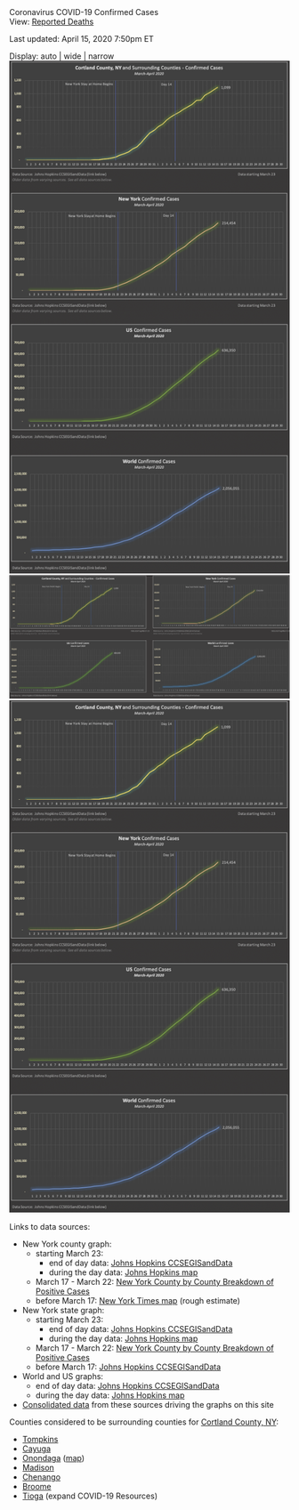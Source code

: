 <script>
  function showAuto() {
    var auto_width = document.getElementById("auto-width-display");
    var wide = document.getElementById("wide-display");
    var narrow = document.getElementById("narrow-display");
    auto_width.style.display = "block";
    wide.style.display = "none";
    narrow.style.display = "none";
  }

  function showWide() {
    var auto_width = document.getElementById("auto-width-display");
    var wide = document.getElementById("wide-display");
    var narrow = document.getElementById("narrow-display");
    auto_width.style.display = "none";
    wide.style.display = "block";
    narrow.style.display = "none";
  }

  function showNarrow() {
    var auto_width = document.getElementById("auto-width-display");
    var wide = document.getElementById("wide-display");
    var narrow = document.getElementById("narrow-display");
    auto_width.style.display = "none";
    wide.style.display = "none";
    narrow.style.display = "block";
  }
</script>

<div id="page-title">Coronavirus COVID-19 Confirmed Cases</div>
<div id="covid19-page-selector">
    View: <a href="covid19_deaths_cortland_ny.html">Reported Deaths</a>
</div>
<div id="covid19-graph">
    <p class="last-updated">Last updated: April 15, 2020  7:50pm ET</p>
    <div id="graph-width-selector">
      Display: <span onclick="showAuto()">auto</span> | 
      <span onclick="showWide()">wide</span> | 
      <span onclick="showNarrow()">narrow</span> 
    </div>
    <div id="auto-width-display">
        <picture>
            <source srcset="graphs/2020-04-15_world-us-ny-cortland_confirmed_cases_graphs_narrow.png" media="(max-width: 1350px)" />
            <source srcset="graphs/2020-04-15_world-us-ny-cortland_confirmed_cases_graphs.png">
            <img src="graphs/2020-04-15_world-us-ny-cortland_confirmed_cases_graphs_narrow.png" alt="Graphs for World, US, NY, and Cortland County and surrounding counties" style="width:auto" />
        </picture>
    </div>
    <div id="wide-display">
        <img src="graphs/2020-04-15_world-us-ny-cortland_confirmed_cases_graphs.png" alt="Graphs for World, US, NY, and Cortland County and surrounding counties" />
    </div>
    <div id="narrow-display">
        <img src="graphs/2020-04-15_world-us-ny-cortland_confirmed_cases_graphs_narrow.png" alt="Graphs for World, US, NY, and Cortland County and surrounding counties" />
    </div>  
</div>

<div class="center-block">
  <div class="center-within-block">
    <div class="data-sources">
    <p>Links to data sources:</p>
    <ul>
      <li>New York county graph:
        <ul>
          <li>starting March 23: 
            <ul>
              <li>end of day data: <a href="https://github.com/CSSEGISandData/COVID-19/tree/master/csse_covid_19_data/csse_covid_19_daily_reports" target="_blank">Johns Hopkins CCSEGISandData</a></li>
              <li>during the day data: <a href="https://gisanddata.maps.arcgis.com/apps/opsdashboard/index.html?fbclid=IwAR10wt9a2d778FvxQ1MOg_qw5aL80ypVBRVkb-ouk233xEQxuXC6c9XHSGY#/bda7594740fd40299423467b48e9ecf6" target="_blank">Johns Hopkins map</a></li>
            </ul></li> 
          <li>March 17 - March 22: <a href="https://coronavirus.health.ny.gov/county-county-breakdown-positive-cases" target="_blank">New York County by County Breakdown of Positive Cases</a></li>
          <li>before March 17: <a href="https://www.nytimes.com/interactive/2020/world/coronavirus-maps.html#us" target="_blank">New York Times map</a> (rough estimate)</li>
        </ul></li> 
      <li>New York state graph:
        <ul>
          <li>starting March 23: 
            <ul>
              <li>end of day data: <a href="https://github.com/CSSEGISandData/COVID-19/tree/master/csse_covid_19_data/csse_covid_19_daily_reports" target="_blank">Johns Hopkins CCSEGISandData</a></li>
              <li>during the day data: <a href="https://gisanddata.maps.arcgis.com/apps/opsdashboard/index.html?fbclid=IwAR10wt9a2d778FvxQ1MOg_qw5aL80ypVBRVkb-ouk233xEQxuXC6c9XHSGY#/bda7594740fd40299423467b48e9ecf6" target="_blank">Johns Hopkins map</a></li>
            </ul></li> 
          <li>March 17 - March 22: <a href="https://coronavirus.health.ny.gov/county-county-breakdown-positive-cases" target="_blank">New York County by County Breakdown of Positive Cases</a></li>
          <li>before March 17: <a href="https://github.com/CSSEGISandData/COVID-19/tree/master/csse_covid_19_data/csse_covid_19_daily_reports" target="_blank">Johns Hopkins CCSEGISandData</a></li>
        </ul></li> 
      <li>World and US graphs: 
        <ul>
          <li>end of day data: <a href="https://github.com/CSSEGISandData/COVID-19/tree/master/csse_covid_19_data/csse_covid_19_daily_reports" target="_blank">Johns Hopkins CCSEGISandData</a></li>
          <li>during the day data: <a href="https://gisanddata.maps.arcgis.com/apps/opsdashboard/index.html?fbclid=IwAR10wt9a2d778FvxQ1MOg_qw5aL80ypVBRVkb-ouk233xEQxuXC6c9XHSGY#/bda7594740fd40299423467b48e9ecf6" target="_blank">Johns Hopkins map</a></li>
        </ul></li> 
      <li><a href="https://github.com/elrayle/elrayle.github.io/blob/master/covid19/data" target="_blank">Consolidated data</a> from these sources driving the graphs on this site</li>
    </ul>
    <p>Counties considered to be surrounding counties for <a href="http://www.cortland-co.org/432/Health-Department" target="_blank">Cortland County, NY</a>:</p>
    <ul>
      <li><a href="https://tompkinscountyny.gov/health" target="_blank">Tompkins</a></li>
      <li><a href="https://www.cayugacounty.us/CivicAlerts.aspx?AID=265" target="_blank">Cayuga</a></li>
      <li><a href="http://www.ongov.net/health/coronavirus.html" target="_blank">Onondaga</a> (<a href="https://socpa.maps.arcgis.com/apps/opsdashboard/index.html#/7bd218bc8be04b209c0b80a83fc2eba5" target="_blank">map</a>)</li>
      <li><a href="https://www.madisoncounty.ny.gov/CivicAlerts.aspx?AID=204" target="_blank">Madison</a></li>
      <li><a href="https://www.co.chenango.ny.us/public-health/nursing/virus.php" target="_blank">Chenango</a></li>
      <li><a href="http://www.gobroomecounty.com/hd/coronavirus" target="_blank">Broome</a></li>
      <li><a href="https://www.tiogacountyny.com/departments/public-health/" target="_blank">Tioga</a> (expand COVID-19 Resources)</li>
    </ul>
    </div>
  </div>
</div>
